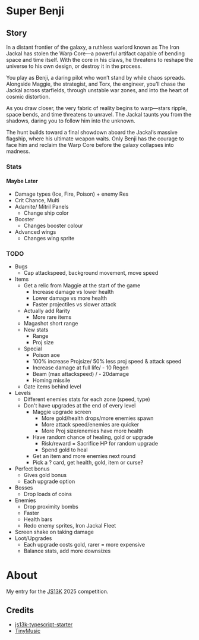 # Super Benji

## Story

In a distant frontier of the galaxy, a ruthless warlord known as The Iron Jackal has stolen the Warp Core—a powerful artifact capable of bending space and time itself. With the core in his claws, he threatens to reshape the universe to his own design, or destroy it in the process.

You play as Benji, a daring pilot who won’t stand by while chaos spreads. Alongside Maggie, the strategist, and Torx, the engineer, you’ll chase the Jackal across starfields, through unstable war zones, and into the heart of cosmic distortion.

As you draw closer, the very fabric of reality begins to warp—stars ripple, space bends, and time threatens to unravel. The Jackal taunts you from the shadows, daring you to follow him into the unknown.

The hunt builds toward a final showdown aboard the Jackal’s massive flagship, where his ultimate weapon waits. Only Benji has the courage to face him and reclaim the Warp Core before the galaxy collapses into madness.

### Stats

#### Maybe Later

- Damage types (Ice, Fire, Poison) + enemy Res
- Crit Chance, Multi
- Adamite/ Mitril Panels
  - Change ship color
- Booster
  - Changes booster colour
- Advanced wings
  - Changes wing sprite

### TODO

- Bugs
  - Cap attackspeed, background movement, move speed
- Items
  - Get a relic from Maggie at the start of the game
    - Increase damage vs lower health
    - Lower damage vs more health
    - Faster projectiles vs slower attack
  - Actually add Rarity
    - More rare items
  - Magashot short range
  - New stats
    - Range
    - Proj size
  - Special
    - Poison aoe
    - 100% increase Projsize/ 50% less proj speed & attack speed
    - Increase damage at full life/ - 10 Regen
    - Beam (max attackspeed) / - 20damage
    - Homing missile
  - Gate items behind level
- Levels
  - Different enemies stats for each zone (speed, type)
  - Don't have upgrades at the end of every level
    - Maggie upgrade screen
      - More gold/health drops/more enemies spawn
      - More attack speed/enemies are quicker
      - More Proj size/enemies have more health
    - Have random chance of healing, gold or upgrade
      - Risk/reward = Sacrifice HP for random upgrade
      - Spend gold to heal
    - Get an item and more enemies next round
    - Pick a ? card, get health, gold, item or curse?
- Perfect bonus
  - Gives gold bonus
  - Each upgrade option
- Bosses
  - Drop loads of coins
- Enemies
  - Drop proximity bombs
  - Faster
  - Health bars
  - Redo enemy sprites, Iron Jackal Fleet
- Screen shake on taking damage
- Loot/Upgrades
  - Each upgrade costs gold, rarer = more expensive
  - Balance stats, add more downsizes

# About

My entry for the [JS13K](https://js13kgames.com/) 2025 competition.

## Credits

- [js13k-typescript-starter](https://github.com/roblouie/js13k-typescript-starter)
- [TinyMusic](https://github.com/kevincennis/TinyMusic)
